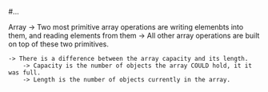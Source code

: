 #... 

Array
	-> Two most primitive array operations are writing elemenbts into them, and reading elements from them
	-> All other array operations are built on top of these two primitives.
	
	-> There is a difference between the array capacity and its length.
		-> Capacity is the number of objects the array COULD hold, it it was full.
		-> Length is the number of objects currently in the array.
		